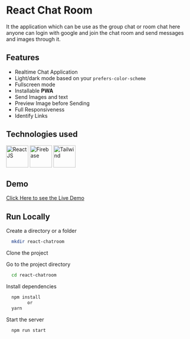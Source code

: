 # React Chat Room

It the application which can be use as the group chat or room chat here anyone can login with google and join the chat room and send messages and images through it.

## Features

- Realtime Chat Application
- Light/dark mode based on your `prefers-color-scheme`
- Fullscreen mode
- Installable **PWA**
- Send Images and text
- Preview Image before Sending
- Full Responsiveness
- Identify Links
## Technologies used

<p>

<!-- <img width="100" src="https://cdn.iconscout.com/icon/free/png-256/react-1-282599.png">  -->
<img title="React JS" width="60" src="https://cdn4.iconfinder.com/data/icons/logos-3/600/React.js_logo-128.png" />
<img title="Firebase" width="60" src="https://cdn4.iconfinder.com/data/icons/google-i-o-2016/512/google_firebase-2-512.png"> 
<img title="Tailwind" width="60" src="https://cdn.icon-icons.com/icons2/2699/PNG/512/tailwindcss_logo_icon_167923.png"> 
</p>

## Demo

[Click Here to see the Live Demo]()


## Run Locally

Create a directory or a folder

```bash
  mkdir react-chatroom
```

Clone the project

Go to the project directory

```bash
  cd react-chatroom
```

Install dependencies

```bash
  npm install
        or
  yarn
```

Start the server

```bash
  npm run start
```